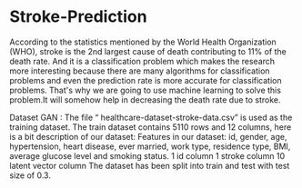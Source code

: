 # Stroke-Prediction

According to the statistics mentioned by the World Health Organization (WHO), stroke is the 2nd largest cause of death contributing to 11% of the death rate. And it is a classification problem which makes the research more interesting because there are many algorithms for classification problems and even the prediction rate is more accurate for classification problems. That's why we are going to use machine learning to solve this problem.It will somehow help in decreasing the death rate due to stroke.

Dataset
GAN : The file “ healthcare-dataset-stroke-data.csv” is used as the training dataset. 
The train dataset contains 5110 rows and 12 columns, here is a bit description of our dataset:
Features in our dataset: id, gender, age, hypertension, heart disease, ever married, work type, residence type, BMI, average glucose level and smoking status.
1 id column
1 stroke column
10 latent vector column
The dataset has been split into train and test with test size of 0.3.
